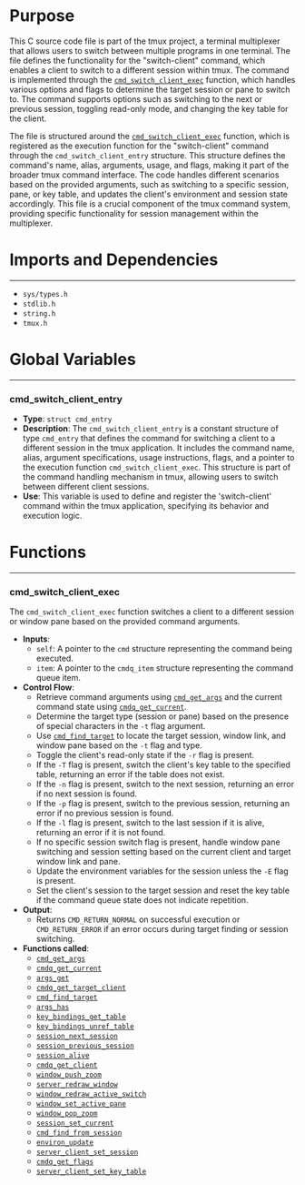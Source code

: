 # Purpose
This C source code file is part of the tmux project, a terminal multiplexer that allows users to switch between multiple programs in one terminal. The file defines the functionality for the "switch-client" command, which enables a client to switch to a different session within tmux. The command is implemented through the [`cmd_switch_client_exec`](#cmd_switch_client_exec) function, which handles various options and flags to determine the target session or pane to switch to. The command supports options such as switching to the next or previous session, toggling read-only mode, and changing the key table for the client.

The file is structured around the [`cmd_switch_client_exec`](#cmd_switch_client_exec) function, which is registered as the execution function for the "switch-client" command through the `cmd_switch_client_entry` structure. This structure defines the command's name, alias, arguments, usage, and flags, making it part of the broader tmux command interface. The code handles different scenarios based on the provided arguments, such as switching to a specific session, pane, or key table, and updates the client's environment and session state accordingly. This file is a crucial component of the tmux command system, providing specific functionality for session management within the multiplexer.
# Imports and Dependencies

---
- `sys/types.h`
- `stdlib.h`
- `string.h`
- `tmux.h`


# Global Variables

---
### cmd_switch_client_entry
- **Type**: `struct cmd_entry`
- **Description**: The `cmd_switch_client_entry` is a constant structure of type `cmd_entry` that defines the command for switching a client to a different session in the tmux application. It includes the command name, alias, argument specifications, usage instructions, flags, and a pointer to the execution function `cmd_switch_client_exec`. This structure is part of the command handling mechanism in tmux, allowing users to switch between different client sessions.
- **Use**: This variable is used to define and register the 'switch-client' command within the tmux application, specifying its behavior and execution logic.


# Functions

---
### cmd_switch_client_exec<!-- {{#callable:cmd_switch_client_exec}} -->
The `cmd_switch_client_exec` function switches a client to a different session or window pane based on the provided command arguments.
- **Inputs**:
    - `self`: A pointer to the `cmd` structure representing the command being executed.
    - `item`: A pointer to the `cmdq_item` structure representing the command queue item.
- **Control Flow**:
    - Retrieve command arguments using [`cmd_get_args`](cmd.c.driver.md#cmd_get_args) and the current command state using [`cmdq_get_current`](cmd-queue.c.driver.md#cmdq_get_current).
    - Determine the target type (session or pane) based on the presence of special characters in the `-t` flag argument.
    - Use [`cmd_find_target`](cmd-find.c.driver.md#cmd_find_target) to locate the target session, window link, and window pane based on the `-t` flag and type.
    - Toggle the client's read-only state if the `-r` flag is present.
    - If the `-T` flag is present, switch the client's key table to the specified table, returning an error if the table does not exist.
    - If the `-n` flag is present, switch to the next session, returning an error if no next session is found.
    - If the `-p` flag is present, switch to the previous session, returning an error if no previous session is found.
    - If the `-l` flag is present, switch to the last session if it is alive, returning an error if it is not found.
    - If no specific session switch flag is present, handle window pane switching and session setting based on the current client and target window link and pane.
    - Update the environment variables for the session unless the `-E` flag is present.
    - Set the client's session to the target session and reset the key table if the command queue state does not indicate repetition.
- **Output**:
    - Returns `CMD_RETURN_NORMAL` on successful execution or `CMD_RETURN_ERROR` if an error occurs during target finding or session switching.
- **Functions called**:
    - [`cmd_get_args`](cmd.c.driver.md#cmd_get_args)
    - [`cmdq_get_current`](cmd-queue.c.driver.md#cmdq_get_current)
    - [`args_get`](arguments.c.driver.md#args_get)
    - [`cmdq_get_target_client`](cmd-queue.c.driver.md#cmdq_get_target_client)
    - [`cmd_find_target`](cmd-find.c.driver.md#cmd_find_target)
    - [`args_has`](arguments.c.driver.md#args_has)
    - [`key_bindings_get_table`](key-bindings.c.driver.md#key_bindings_get_table)
    - [`key_bindings_unref_table`](key-bindings.c.driver.md#key_bindings_unref_table)
    - [`session_next_session`](session.c.driver.md#session_next_session)
    - [`session_previous_session`](session.c.driver.md#session_previous_session)
    - [`session_alive`](session.c.driver.md#session_alive)
    - [`cmdq_get_client`](cmd-queue.c.driver.md#cmdq_get_client)
    - [`window_push_zoom`](window.c.driver.md#window_push_zoom)
    - [`server_redraw_window`](server-fn.c.driver.md#server_redraw_window)
    - [`window_redraw_active_switch`](window.c.driver.md#window_redraw_active_switch)
    - [`window_set_active_pane`](window.c.driver.md#window_set_active_pane)
    - [`window_pop_zoom`](window.c.driver.md#window_pop_zoom)
    - [`session_set_current`](session.c.driver.md#session_set_current)
    - [`cmd_find_from_session`](cmd-find.c.driver.md#cmd_find_from_session)
    - [`environ_update`](environ.c.driver.md#environ_update)
    - [`server_client_set_session`](server-client.c.driver.md#server_client_set_session)
    - [`cmdq_get_flags`](cmd-queue.c.driver.md#cmdq_get_flags)
    - [`server_client_set_key_table`](server-client.c.driver.md#server_client_set_key_table)


